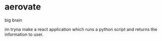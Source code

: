 # aerovate
big brain

im tryna make a react application which runs a python script and returns the information to user.
